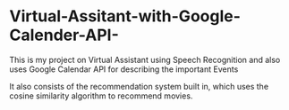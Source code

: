 # Virtual-Assitant-with-Google-Calender-API-
This is my project on Virtual Assistant using Speech Recognition and also uses Google Calendar API for describing the important Events

It also consists of the recommendation system built in, which uses the cosine similarity algorithm to recommend movies.
